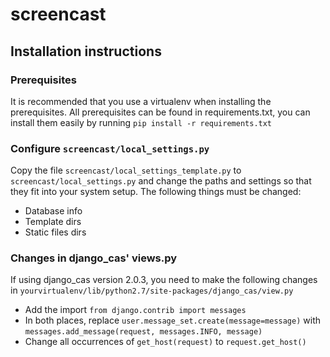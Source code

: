 screencast
==========

Installation instructions
-------------------------

### Prerequisites

It is recommended that you use a virtualenv when installing the prerequisites. All
prerequisites can be found in requirements.txt, you can install them easily by running
`pip install -r requirements.txt`

### Configure `screencast/local_settings.py`

Copy the file `screencast/local_settings_template.py` to `screencast/local_settings.py`
and change the paths and settings so that they fit into your system setup. The following
things must be changed:

 -  Database info
 -  Template dirs
 -  Static files dirs

### Changes in django_cas' views.py

If using django_cas version 2.0.3, you need to make the following changes in `yourvirtualenv/lib/python2.7/site-packages/django_cas/view.py`

 -  Add the import `from django.contrib import messages`
 -  In both places, replace `user.message_set.create(message=message)` with `messages.add_message(request, messages.INFO, message)`
 -  Change all occurrences of `get_host(request)` to `request.get_host()`

